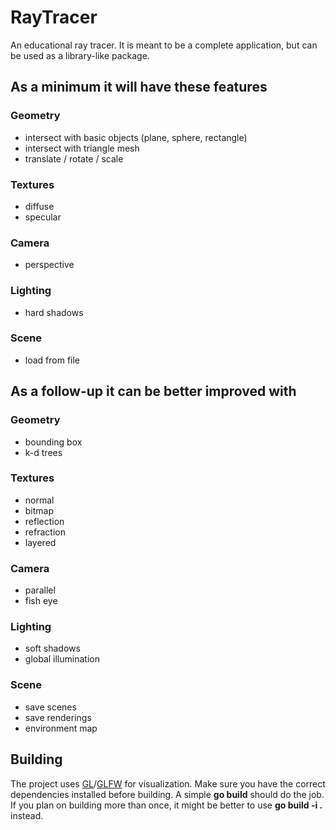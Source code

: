 # RayTracer
An educational ray tracer. It is meant to be a complete application, but can be used as a library-like package.
## As a minimum it will have these features
### Geometry
* intersect with basic objects (plane, sphere, rectangle)
* intersect with triangle mesh
* translate / rotate / scale

### Textures
* diffuse
* specular

### Camera
* perspective

### Lighting
* hard shadows

### Scene
* load from file

## As a follow-up it can be better improved with
### Geometry
* bounding box
* k-d trees

### Textures
* normal
* bitmap
* reflection
* refraction
* layered

### Camera
* parallel
* fish eye

### Lighting
* soft shadows
* global illumination

### Scene
* save scenes
* save renderings
* environment map

## Building
The project uses [GL](https://github.com/go-gl/gl)/[GLFW](https://github.com/go-gl/glfw) for visualization. Make sure you have the correct dependencies installed before building.
A simple **go build** should do the job.
If you plan on building more than once, it might be better to use **go build -i .** instead.